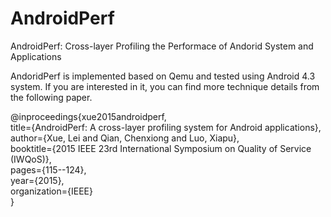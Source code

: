 # AndroidPerf
AndroidPerf: Cross-layer Profiling the Performace of Andorid System and Applications

AndoridPerf is implemented based on Qemu and tested using Android 4.3 system. If you are interested in it, you can find more technique details from the following paper.

@inproceedings{xue2015androidperf,  
	title={AndroidPerf: A cross-layer profiling system for Android applications},   
	author={Xue, Lei and Qian, Chenxiong and Luo, Xiapu},  
	booktitle={2015 IEEE 23rd International Symposium on Quality of Service (IWQoS)},  
	pages={115--124},  
	year={2015},  
	organization={IEEE}  
}
